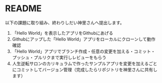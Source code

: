 # README

以下の課題に取り組み、終わりしだい神里さんへ提出します。


1. 「Hello World」を表示したアプリをGithubにあげる
2. Githubにアップした「Hello World」アプリをローカルにクローンして動作確認
3. 「Hello World」アプリでブランチ作成・任意の変更を加える・コミット・プッシュ・プルリクまで実行しレビューをもらう
4. 人生逆転サロンのカリキュラムで作ったサンプルアプリを変更を加えるごとにコミットしてバージョン管理（完成したらリポジトリを神里さんに共有します）
